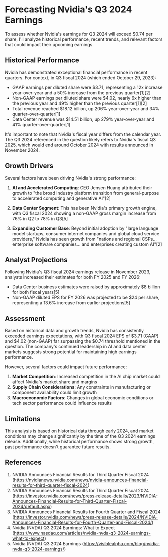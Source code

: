 # Forecasting Nvidia's Q3 2024 Earnings

To assess whether Nvidia's earnings for Q3 2024 will exceed $0.74 per share, I'll analyze historical performance, recent trends, and relevant factors that could impact their upcoming earnings.

## Historical Performance

Nvidia has demonstrated exceptional financial performance in recent quarters. For context, in Q3 fiscal 2024 (which ended October 29, 2023):

- GAAP earnings per diluted share were $3.71, representing a 12x increase year-over-year and a 50% increase from the previous quarter[1][2]
- Non-GAAP earnings per diluted share were $4.02, nearly 6x higher than the previous year and 49% higher than the previous quarter[1][2]
- Total revenue reached $18.12 billion, up 206% year-over-year and 34% quarter-over-quarter[1]
- Data Center revenue was $14.51 billion, up 279% year-over-year and 41% quarter-over-quarter[1]

It's important to note that Nvidia's fiscal year differs from the calendar year. The Q3 2024 referenced in the question likely refers to Nvidia's fiscal Q3 2025, which would end around October 2024 with results announced in November 2024.

## Growth Drivers

Several factors have been driving Nvidia's strong performance:

1. **AI and Accelerated Computing**: CEO Jensen Huang attributed their growth to "the broad industry platform transition from general-purpose to accelerated computing and generative AI"[2]

2. **Data Center Segment**: This has been Nvidia's primary growth engine, with Q3 fiscal 2024 showing a non-GAAP gross margin increase from 76% in Q2 to 78% in Q3[5]

3. **Expanding Customer Base**: Beyond initial adoption by "large language model startups, consumer internet companies and global cloud service providers," Nvidia has seen growth from "nations and regional CSPs... enterprise software companies... and enterprises creating custom AI"[2]

## Analyst Projections

Following Nvidia's Q3 fiscal 2024 earnings release in November 2023, analysts increased their estimates for both FY 2025 and FY 2026:

- Data Center business estimates were raised by approximately $8 billion for both fiscal years[5]
- Non-GAAP diluted EPS for FY 2026 was projected to be $24 per share, representing a 13.6% increase from earlier projections[5]

## Assessment

Based on historical data and growth trends, Nvidia has consistently exceeded earnings expectations, with Q3 fiscal 2024 EPS of $3.71 (GAAP) and $4.02 (non-GAAP) far surpassing the $0.74 threshold mentioned in the question. The company's continued leadership in AI and data center markets suggests strong potential for maintaining high earnings performance.

However, several factors could impact future performance:

1. **Market Competition**: Increased competition in the AI chip market could affect Nvidia's market share and margins
2. **Supply Chain Considerations**: Any constraints in manufacturing or component availability could limit growth
3. **Macroeconomic Factors**: Changes in global economic conditions or tech sector performance could influence results

## Limitations

This analysis is based on historical data through early 2024, and market conditions may change significantly by the time of the Q3 2024 earnings release. Additionally, while historical performance shows strong growth, past performance doesn't guarantee future results.

## References

1. NVIDIA Announces Financial Results for Third Quarter Fiscal 2024 (https://nvidianews.nvidia.com/news/nvidia-announces-financial-results-for-third-quarter-fiscal-2024)
2. NVIDIA Announces Financial Results for Third Quarter Fiscal 2024 (https://investor.nvidia.com/news/press-release-details/2023/NVIDIA-Announces-Financial-Results-for-Third-Quarter-Fiscal-2024/default.aspx)
3. NVIDIA Announces Financial Results for Fourth Quarter and Fiscal 2024 (https://investor.nvidia.com/news/press-release-details/2024/NVIDIA-Announces-Financial-Results-for-Fourth-Quarter-and-Fiscal-2024/)
4. Nvidia (NVDA) Q3 2024 Earnings: What to Expect (https://www.nasdaq.com/articles/nvidia-nvda-q3-2024-earnings-what-to-expect)
5. Nvidia (NVDA) Q3 2024 Earnings (https://visiblealpha.com/blog/nvidia-nvda-q3-2024-earnings/)